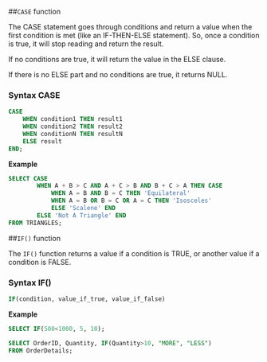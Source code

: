 ##`CASE` function

The CASE statement goes through conditions and return a value when the first condition is met (like an IF-THEN-ELSE statement). So, once a condition is true, it will stop reading and return the result.

If no conditions are true, it will return the value in the ELSE clause.

If there is no ELSE part and no conditions are true, it returns NULL.

### **Syntax CASE** 

```SQL
CASE
    WHEN condition1 THEN result1
    WHEN condition2 THEN result2
    WHEN conditionN THEN resultN
    ELSE result
END;
```

**Example** 

```SQL
SELECT CASE 
        WHEN A + B > C AND A + C > B AND B + C > A THEN CASE 
            WHEN A = B AND B = C THEN 'Equilateral' 
            WHEN A = B OR B = C OR A = C THEN 'Isosceles' 
            ELSE 'Scalene' END 
        ELSE 'Not A Triangle' END 
FROM TRIANGLES;
```

##`IF()` function

The `IF()` function returns a value if a condition is TRUE, or another value if a condition is FALSE.

### **Syntax IF()**

```SQL
IF(condition, value_if_true, value_if_false)
```

**Example**
```SQL
SELECT IF(500<1000, 5, 10);
```

```SQL
SELECT OrderID, Quantity, IF(Quantity>10, "MORE", "LESS")
FROM OrderDetails;
```